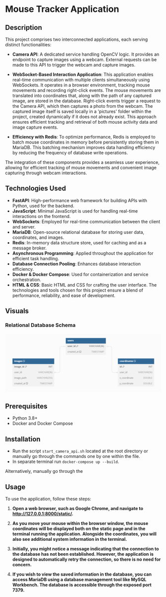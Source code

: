 # Mouse Tracker Application

## Description

This project comprises two interconnected applications, each serving distinct functionalities:

- **Camera API**: A dedicated service handling OpenCV logic. It provides an endpoint to capture images using a webcam.
  External requests can be made to this API to trigger the webcam and capture images.

- **WebSocket-Based Interaction Application**: This application enables real-time communication with multiple clients
  simultaneously using WebSockets. It operates in a browser environment, tracking mouse movements and recording
  right-click events. The mouse movements are translated into coordinates that, along with the path of any captured
  image, are stored in the database. Right-click events trigger a request to the Camera API, which then captures a photo
  from the webcam. The captured image itself is saved locally in a 'pictures' folder within the project, created
  dynamically if it does not already exist. This approach ensures efficient tracking and retrieval of both mouse
  activity data and image capture events.

- **Efficiency with Redis**: To optimize performance, Redis is employed to batch mouse coordinates in memory before
  persistently storing them in MariaDB. This batching mechanism improves data handling efficiency by reducing the
  frequency of database write operations.

The integration of these components provides a seamless user experience, allowing for efficient tracking of mouse
movements and convenient image capturing through webcam interactions.

## Technologies Used

- **FastAPI**: High-performance web framework for building APIs with Python, used for the backend.
- **JavaScript**: Minimal JavaScript is used for handling real-time interactions on the frontend.
- **WebSockets**: Employed for real-time communication between the client and server.
- **MariaDB**: Open-source relational database for storing user data, coordinates, and images.
- **Redis**: In-memory data structure store, used for caching and as a message broker.
- **Asynchronous Programming**: Applied throughout the application for efficient task handling.
- **Database Connection Pooling**: Enhances database interaction efficiency.
- **Docker & Docker Compose**: Used for containerization and service orchestration.
- **HTML & CSS**: Basic HTML and CSS for crafting the user interface.
  The technologies and tools chosen for this project ensure a blend of performance, reliability, and ease of
  development.

## Visuals

### Relational Database Schema

![img.png](img.png)

## Prerequisites

- Python 3.8+
- Docker and Docker Compose

## Installation

- Run the script `start_camera_api.sh` located at the root directory or manually go through the commands one by one
  within the file.
- In separate terminal run `docker-compose up --build`.

Alternatively, manually go through the

## Usage

To use the application, follow these steps:

1. **Open a web browser, such as Google Chrome, and navigate to http://127.0.0.1:8000/static/.**

2. **As you move your mouse within the browser window, the mouse coordinates will be displayed both on the static page
   and in the terminal running the application. Alongside the coordinates, you will also see additional system
   information in the terminal.**

3. **Initially, you might notice a message indicating that the connection to the database has not been established.
   However, the application is designed to automatically retry the connection, so there is no need for concern.**

4. **If you wish to view the saved information in the database, you can access MariaDB using a database management tool
   like MySQL Workbench. The database is accessible through the exposed port 7379.**